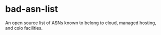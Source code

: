 # bad-asn-list
An open source list of ASNs known to belong to cloud, managed hosting, and colo facilities.
